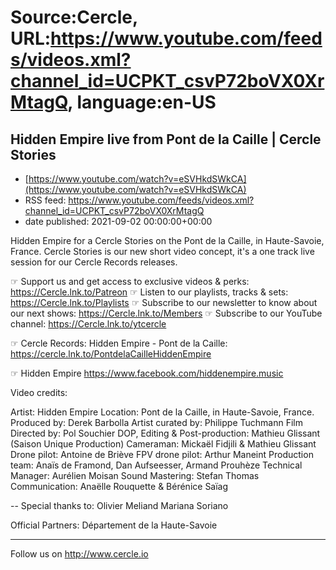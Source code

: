# Source:Cercle, URL:https://www.youtube.com/feeds/videos.xml?channel_id=UCPKT_csvP72boVX0XrMtagQ, language:en-US

## Hidden Empire live from Pont de la Caille | Cercle Stories
 - [https://www.youtube.com/watch?v=eSVHkdSWkCA](https://www.youtube.com/watch?v=eSVHkdSWkCA)
 - RSS feed: https://www.youtube.com/feeds/videos.xml?channel_id=UCPKT_csvP72boVX0XrMtagQ
 - date published: 2021-09-02 00:00:00+00:00

Hidden Empire for a Cercle Stories on the Pont de la Caille, in Haute-Savoie, France. 
Cercle Stories is our new short video concept, it's a one track live session for our Cercle Records releases. 

☞ Support us and get access to exclusive videos & perks: https://Cercle.lnk.to/Patreon
☞ Listen to our playlists, tracks & sets: https://Cercle.lnk.to/Playlists
☞ Subscribe to our newsletter to know about our next shows: https://Cercle.lnk.to/Members
☞ Subscribe to our YouTube channel: https://Cercle.lnk.to/ytcercle

☞ Cercle Records: 
Hidden Empire - Pont de la Caille: https://cercle.lnk.to/PontdelaCailleHiddenEmpire

☞ Hidden Empire 
https://www.facebook.com/hiddenempire.music


Video credits:

Artist: Hidden Empire
Location: Pont de la Caille, in Haute-Savoie, France. 
Produced by: Derek Barbolla
Artist curated by: Philippe Tuchmann
Film Directed by: Pol Souchier
DOP, Editing & Post-production: Mathieu Glissant (Saison Unique Production)
Cameraman: Mickaël Fidjili & Mathieu Glissant
Drone pilot: Antoine de Briève
FPV drone pilot: Arthur Maneint
Production team: Anaïs de Framond, Dan Aufseesser, Armand Prouhèze
Technical Manager: Aurélien Moisan
Sound Mastering: Stefan Thomas
Communication: Anaëlle Rouquette & Bérénice Saïag

--
Special thanks to:
Olivier Meliand
Mariana Soriano

Official Partners: 
Département de la Haute-Savoie
______

Follow us on http://www.cercle.io

